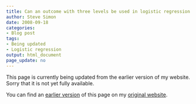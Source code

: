```yaml
---
title: Can an outcome with three levels be used in logistic regression
author: Steve Simon
date: 2008-09-18
categories:
- Blog post
tags:
- Being updated
- Logistic regression
output: html_document
page_update: no
---
```


This page is currently being updated from the earlier version of my website. Sorry that it is not yet fully available.

<!---More--->

You can find an [earlier version][sim1] of this page on my [original website][sim2].

[sim1]: http://www.pmean.com/08/ThreeLevels.html
[sim2]: http://www.pmean.com/original_site.html
